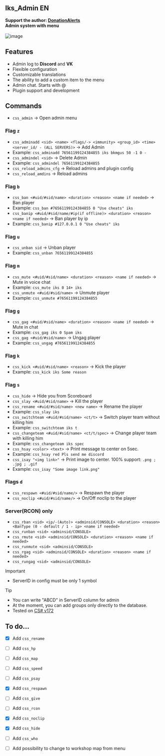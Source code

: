 ## Iks_Admin EN
**Support the author: [DonationAlerts](https://www.donationalerts.com/r/iks__)** <br>
**Admin system with menu**<br><br>
![image](https://github.com/Iksix/Iks_Admin/assets/109164274/66dd6026-66c2-4031-9130-7f03563c8ce6)

## Features
- Admin log to **Discord** and **VK**
- Flexible configuration
- Customizable translations
- The ability to add a custom item to the menu
- Admin chat. Starts with @
- Plugin support and development

## Commands
- `css_admin` -> Open admin menu
### Flag `z`
- ```css_adminadd <sid> <name> <flags/-> <immunity> <group_id> <time> <server_id/ - (ALL SERVERS)>``` -> Add Admin
- Example: ```css_adminadd 76561199124384855 iks bkmgus 50 -1 0 -```
- ```css_admindel <sid>``` -> Delete Admin
- Example: ```css_admindel 76561199124384855```
- `css_reload_admins_cfg` -> Reload admins and plugin config
- `css_reload_amdins` -> Reload admins
### Flag `b`
- ```css_ban <#uid/#sid/name> <duration> <reason> <name if needed>``` -> Ban player
- Example: ```css_ban #76561199124384855 0 "Use cheats" iks```
- ```css_banip <#uid/#sid/name/#ip(if offline)> <duration> <reason> <name if needed>``` -> Ban player by ip
- Example: ```css_banip #127.0.0.1 0 "Use cheats" iks```
### Flag `u`
- ```css_unban sid``` -> Unban player
- Example: ```css_unban 76561199124384855```
### Flag `m`
- ```css_mute <#uid/#sid/name> <duration> <reason> <name if needed>``` -> Mute in voice chat
- Example: ```css_mute iks 0 14+ iks```
- ```css_unmute <#uid/#sid/name>``` -> Unmute player
- Example: ```css_unmute #76561199124384855```
### Flag `g`
- ```css_gag <#uid/#sid/name> <duration> <reason> <name if needed>``` -> Mute in chat
- Example: ```css_gag iks 0 Spam iks```
- ```css_gag <#uid/#sid/name>``` -> Ungag player
- Example: ```css_ungag #76561199124384855```
### Flag `k`
- ```css_kick <#uid/#sid/name> <reason>``` -> Kick the player
- Example: ```css_kick iks Some reason```
### Flag `s`
- ```css_hide``` -> Hide you from Scoreboard
- ```css_slay <#uid/#sid/name>``` -> Kill the player
- `css_rename <#uid/#sid/name> <new name>` -> Rename the player
- Example: ```css_slay iks```
- ```css_switchteam <#uid/#sid/name> <ct/t>``` -> Switch player team without killing him
- Example: ```css_switchteam iks t```
- ```css_changeteam <#uid/#sid/name> <ct/t/spec>``` -> Change player team with killing him
- Example: ```css_changeteam iks spec```
- `css_hsay <color> <text>` -> Print message to center on 5sec.
- Example: ```css_hsay red Pls send me discord```
- `css_isay "<img link>"` -> Print image to center. 100% support: `.png ; .jpg ; .gif`
- Example: ```css_isay "Some image link.png"```
### Flags `d`
- `css_respawn <#uid/#sid/name/>` -> Respawn the player
- `css_noclip <#uid/#sid/name/>` -> On/Off noclip to the player
### Server(RCON) only
- `css_rban <sid> <ip/-(Auto)> <adminsid/CONSOLE> <duration> <reason> <BanType (0 - default / 1 - ip> <name if needed>`
- `css_runban <sid> <adminsid/CONSOLE>`
- `css_rmute <sid> <adminsid/CONSOLE> <duration> <reason> <name if needed>`
- `css_runmute <sid> <adminsid/CONSOLE>`
- `css_rgag <sid> <adminsid/CONSOLE> <duration> <reason> <name if needed>`
- `css_rungag <sid> <adminsid/CONSOLE>`

> [!IMPORTANT]
> - ServerID in config must be only 1 symbol

> [!TIP]
> - You can write "ABCD" in ServerID column for admin
> - At the moment, you can add groups only directly to the database.
> - Tested on [CS# v172](https://docs.cssharp.dev/index.html)

## To do...
- [x] Add `css_rename`
- [ ] Add `css_hp`
- [ ] Add `css_map`
- [ ] Add `css_speed`
- [ ] Add `css_psay`
- [x] Add `css_respawn`
- [ ] Add `css_give`
- [ ] Add `css_rcon`
- [x] Add `css_noclip`
- [x] Add `css_hide`
- [ ] Add `css_who`
- [ ] Add possibility to change to workshop map from menu



